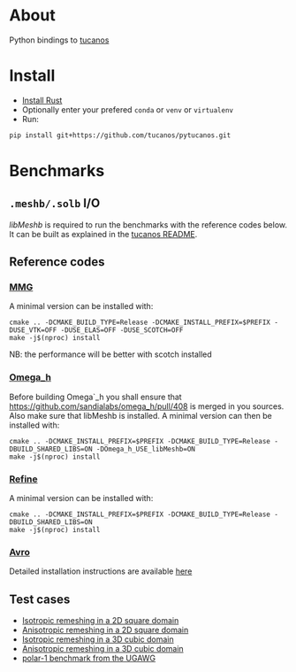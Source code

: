 # About

Python bindings to [tucanos](https://github.com/tucanos/tucanos.git)

# Install

* [Install Rust](https://www.rust-lang.org/tools/install)
* Optionally enter your prefered `conda` or `venv` or `virtualenv`
* Run:

```bash
pip install git+https://github.com/tucanos/pytucanos.git
```

# Benchmarks

## `.meshb/.solb` I/O

*libMeshb* is required to run the benchmarks with the reference codes below. It can be built as explained in the [tucanos README](https://github.com/tucanos/tucanos#dependencies).

## Reference codes

### [MMG](https://github.com/MmgTools/mmg)

A minimal version can be installed with:

```
cmake .. -DCMAKE_BUILD_TYPE=Release -DCMAKE_INSTALL_PREFIX=$PREFIX -DUSE_VTK=OFF -DUSE_ELAS=OFF -DUSE_SCOTCH=OFF
make -j$(nproc) install
```

NB: the performance will be better with scotch installed

### [Omega\_h](https://github.com/sandialabs/omega_h)

Before building Omega`_h you shall ensure that
<https://github.com/sandialabs/omega_h/pull/408> is merged in you sources. Also
make sure that libMeshb is installed. A minimal version can then be installed
with:

```
cmake .. -DCMAKE_INSTALL_PREFIX=$PREFIX -DCMAKE_BUILD_TYPE=Release -DBUILD_SHARED_LIBS=ON -DOmega_h_USE_libMeshb=ON
make -j$(nproc) install
```

### [Refine](https://github.com/nasa/refine)

A minimal version can be installed with:

```
cmake .. -DCMAKE_INSTALL_PREFIX=$PREFIX -DCMAKE_BUILD_TYPE=Release -DBUILD_SHARED_LIBS=ON
make -j$(nproc) install
```

### [Avro](https://philipclaude.gitlab.io/avro/)

Detailed installation instructions are available [here](https://philipclaude.gitlab.io/avro/)

## Test cases

- [Isotropic remeshing in a 2D square domain
](benchmarks/square_iso/README.md)
- [Anisotropic remeshing in a 2D square domain
](benchmarks/square_linear/README.md)
- [Isotropic remeshing in a 3D cubic domain
](benchmarks/cube_iso/README.md)
- [Anisotropic remeshing in a 3D cubic domain
](benchmarks/cube_linear/README.md)
- [polar-1 benchmark from the UGAWG
](benchmarks/cube_cylinder/README.md)

